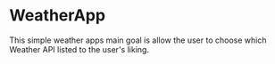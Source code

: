 # WeatherApp

This simple weather apps main goal is allow the user to choose which Weather API listed to the user's liking. 

